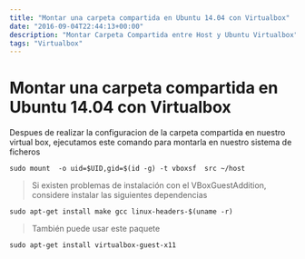 ```yaml
---
title: "Montar una carpeta compartida en Ubuntu 14.04 con Virtualbox"
date: "2016-09-04T22:44:13+00:00"
description: "Montar Carpeta Compartida entre Host y Ubuntu Virtualbox"
tags: "Virtualbox"
---
```

# Montar una carpeta compartida en Ubuntu 14.04 con Virtualbox

Despues de realizar la configuracion de la carpeta compartida en nuestro virtual box, ejecutamos este comando para montarla en nuestro sistema de ficheros

```
sudo mount  -o uid=$UID,gid=$(id -g) -t vboxsf  src ~/host
```

> Si existen problemas de instalación con el VBoxGuestAddition, considere instalar las siguientes dependencias
```
sudo apt-get install make gcc linux-headers-$(uname -r)
```
> También puede usar este paquete
```
sudo apt-get install virtualbox-guest-x11
```

